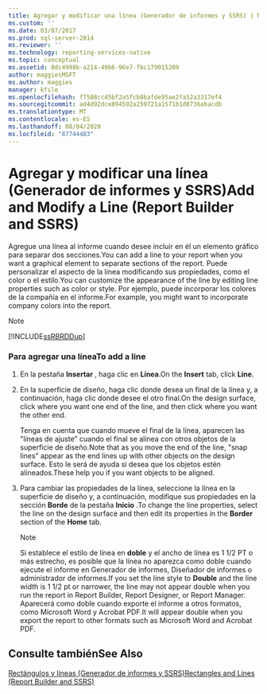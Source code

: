 ```yaml
---
title: Agregar y modificar una línea (Generador de informes y SSRS) | Microsoft Docs
ms.custom: ''
ms.date: 03/07/2017
ms.prod: sql-server-2014
ms.reviewer: ''
ms.technology: reporting-services-native
ms.topic: conceptual
ms.assetid: 8dc4998b-a214-49b6-96e7-fbc179015209
author: maggiesMSFT
ms.author: maggies
manager: kfile
ms.openlocfilehash: f7508cc45bf2a5fcb8bafde95ae2fa52a3317ef4
ms.sourcegitcommit: ad4d92dce894592a259721a1571b1d8736abacdb
ms.translationtype: MT
ms.contentlocale: es-ES
ms.lasthandoff: 08/04/2020
ms.locfileid: "87744483"
---
```

# <a name="add-and-modify-a-line-report-builder-and-ssrs"></a><span data-ttu-id="331d6-102">Agregar y modificar una línea (Generador de informes y SSRS)</span><span class="sxs-lookup"><span data-stu-id="331d6-102">Add and Modify a Line (Report Builder and SSRS)</span></span>
  <span data-ttu-id="331d6-103">Agregue una línea al informe cuando desee incluir en él un elemento gráfico para separar dos secciones.</span><span class="sxs-lookup"><span data-stu-id="331d6-103">You can add a line to your report when you want a graphical element to separate sections of the report.</span></span> <span data-ttu-id="331d6-104">Puede personalizar el aspecto de la línea modificando sus propiedades, como el color o el estilo.</span><span class="sxs-lookup"><span data-stu-id="331d6-104">You can customize the appearance of the line by editing line properties such as color or style.</span></span> <span data-ttu-id="331d6-105">Por ejemplo, puede incorporar los colores de la compañía en el informe.</span><span class="sxs-lookup"><span data-stu-id="331d6-105">For example, you might want to incorporate company colors into the report.</span></span>  
  
> [!NOTE]  
>  [!INCLUDE[ssRBRDDup](../../includes/ssrbrddup-md.md)]  
  
### <a name="to-add-a-line"></a><span data-ttu-id="331d6-106">Para agregar una línea</span><span class="sxs-lookup"><span data-stu-id="331d6-106">To add a line</span></span>  
  
1.  <span data-ttu-id="331d6-107">En la pestaña **Insertar** , haga clic en **Línea**.</span><span class="sxs-lookup"><span data-stu-id="331d6-107">On the **Insert** tab, click **Line**.</span></span>  
  
2.  <span data-ttu-id="331d6-108">En la superficie de diseño, haga clic donde desea un final de la línea y, a continuación, haga clic donde desee el otro final.</span><span class="sxs-lookup"><span data-stu-id="331d6-108">On the design surface, click where you want one end of the line, and then click where you want the other end.</span></span>  
  
     <span data-ttu-id="331d6-109">Tenga en cuenta que cuando mueve el final de la línea, aparecen las "líneas de ajuste" cuando el final se alinea con otros objetos de la superficie de diseño.</span><span class="sxs-lookup"><span data-stu-id="331d6-109">Note that as you move the end of the line, "snap lines" appear as the end lines up with other objects on the design surface.</span></span> <span data-ttu-id="331d6-110">Esto le será de ayuda si desea que los objetos estén alineados.</span><span class="sxs-lookup"><span data-stu-id="331d6-110">These help you if you want objects to be aligned.</span></span>  
  
3.  <span data-ttu-id="331d6-111">Para cambiar las propiedades de la línea, seleccione la línea en la superficie de diseño y, a continuación, modifique sus propiedades en la sección **Borde** de la pestaña **Inicio** .</span><span class="sxs-lookup"><span data-stu-id="331d6-111">To change the line properties, select the line on the design surface and then edit its properties in the **Border** section of the **Home** tab.</span></span>  
  
    > [!NOTE]  
    >  <span data-ttu-id="331d6-112">Si establece el estilo de línea en **doble** y el ancho de línea es 1 1/2 PT o más estrecho, es posible que la línea no aparezca como doble cuando ejecute el informe en Generador de informes, Diseñador de informes o administrador de informes.</span><span class="sxs-lookup"><span data-stu-id="331d6-112">If you set the line style to **Double** and the line width is 1 1/2 pt or narrower, the line may not appear double when you run the report in Report Builder, Report Designer, or Report Manager.</span></span> <span data-ttu-id="331d6-113">Aparecerá como doble cuando exporte el informe a otros formatos, como Microsoft Word y Acrobat PDF.</span><span class="sxs-lookup"><span data-stu-id="331d6-113">It will appear double when you export the report to other formats such as Microsoft Word and Acrobat PDF.</span></span>  
  
## <a name="see-also"></a><span data-ttu-id="331d6-114">Consulte también</span><span class="sxs-lookup"><span data-stu-id="331d6-114">See Also</span></span>  
 [<span data-ttu-id="331d6-115">Rectángulos y líneas &#40;Generador de informes y SSRS&#41;</span><span class="sxs-lookup"><span data-stu-id="331d6-115">Rectangles and Lines &#40;Report Builder and SSRS&#41;</span></span>](rectangles-and-lines-report-builder-and-ssrs.md)  
  
  
